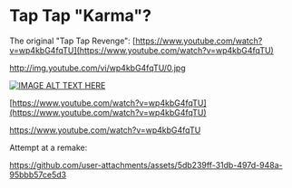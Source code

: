 # Tap Tap "Karma"?

The original "Tap Tap Revenge": [https://www.youtube.com/watch?v=wp4kbG4fqTU](https://www.youtube.com/watch?v=wp4kbG4fqTU)

http://img.youtube.com/vi/wp4kbG4fqTU/0.jpg

[![IMAGE ALT TEXT HERE](https://img.youtube.com/vi/wp4kbG4fqTU/0.jpg)](https://www.youtube.com/watch?v=wp4kbG4fqTU)

[https://www.youtube.com/watch?v=wp4kbG4fqTU](https://www.youtube.com/watch?v=wp4kbG4fqTU)

https://www.youtube.com/watch?v=wp4kbG4fqTU

Attempt at a remake:

https://github.com/user-attachments/assets/5db239ff-31db-497d-948a-95bbb57ce5d3

